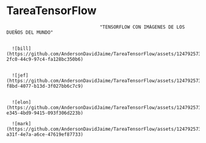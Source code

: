 # TareaTensorFlow

                                      "TENSORFLOW CON IMÁGENES DE LOS DUEÑOS DEL MUNDO"


      ![bill](https://github.com/AndersonDavidJaime/TareaTensorFlow/assets/124792573/42ca6610-2fc0-44c9-97c4-fa128bc350b6)


      ![jef](https://github.com/AndersonDavidJaime/TareaTensorFlow/assets/124792573/bf29a69c-f8bd-4077-b13d-3f027bb6c7c9)


      ![elon](https://github.com/AndersonDavidJaime/TareaTensorFlow/assets/124792573/7d9416cd-e345-4bd9-9415-093f306d223b)

      ![mark](https://github.com/AndersonDavidJaime/TareaTensorFlow/assets/124792573/de0167d5-a31f-4e7a-a6ce-47619ef87733)
